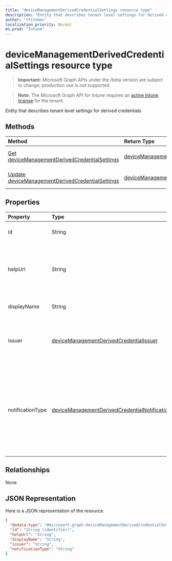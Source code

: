 ```yaml
---
title: "deviceManagementDerivedCredentialSettings resource type"
description: "Entity that describes tenant level settings for derived credentials"
author: "tfitzmac"
localization_priority: Normal
ms.prod: "Intune"
---
```


# deviceManagementDerivedCredentialSettings resource type

> **Important:** Microsoft Graph APIs under the /beta version are subject to change; production use is not supported.

> **Note:** The Microsoft Graph API for Intune requires an [active Intune license](https://go.microsoft.com/fwlink/?linkid=839381) for the tenant.

Entity that describes tenant level settings for derived credentials

## Methods
|Method|Return Type|Description|
|:---|:---|:---|
|[Get deviceManagementDerivedCredentialSettings](../api/intune-deviceconfig-devicemanagementderivedcredentialsettings-get.md)|[deviceManagementDerivedCredentialSettings](../resources/intune-deviceconfig-devicemanagementderivedcredentialsettings.md)|Read properties and relationships of the [deviceManagementDerivedCredentialSettings](../resources/intune-deviceconfig-devicemanagementderivedcredentialsettings.md) object.|
|[Update deviceManagementDerivedCredentialSettings](../api/intune-deviceconfig-devicemanagementderivedcredentialsettings-update.md)|[deviceManagementDerivedCredentialSettings](../resources/intune-deviceconfig-devicemanagementderivedcredentialsettings.md)|Update the properties of a [deviceManagementDerivedCredentialSettings](../resources/intune-deviceconfig-devicemanagementderivedcredentialsettings.md) object.|

## Properties
|Property|Type|Description|
|:---|:---|:---|
|id|String|Unique identifier for the Derived Credential|
|helpUrl|String|The URL that will be accessible to end users as they retrieve a derived credential using the Company Portal.|
|displayName|String|The display name for the profile.|
|issuer|[deviceManagementDerivedCredentialIssuer](../resources/intune-deviceconfig-devicemanagementderivedcredentialissuer.md)|The derived credential provider to use. Possible values are: `intercede`, `entrustDatacard`, `purebred`.|
|notificationType|[deviceManagementDerivedCredentialNotificationType](../resources/intune-deviceconfig-devicemanagementderivedcredentialnotificationtype.md)|The methods used to inform the end user to open Company Portal to deliver Wi-Fi, VPN, or email profiles that use certificates to the device. Possible values are: `none`, `companyPortal`, `email`.|

## Relationships
None

## JSON Representation
Here is a JSON representation of the resource.
<!-- {
  "blockType": "resource",
  "keyProperty": "id",
  "@odata.type": "microsoft.graph.deviceManagementDerivedCredentialSettings"
}
-->
``` json
{
  "@odata.type": "#microsoft.graph.deviceManagementDerivedCredentialSettings",
  "id": "String (identifier)",
  "helpUrl": "String",
  "displayName": "String",
  "issuer": "String",
  "notificationType": "String"
}
```





